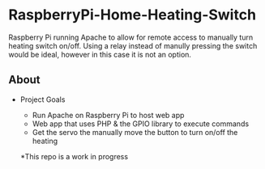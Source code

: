 # RaspberryPi-Home-Heating-Switch
Raspberry Pi running Apache to allow for remote access to manually turn heating switch on/off. Using a relay instead of manully pressing the switch would be ideal, however in this case it is not an option. 

## About
* Project Goals
     * Run Apache on Raspberry Pi to host web app
     * Web app that uses PHP & the GPIO library to execute commands
     * Get the servo the manually move the button to turn on/off the heating
     
     *This repo is a work in progress
